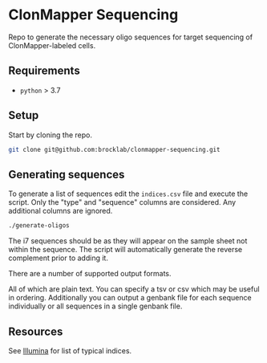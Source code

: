 # ClonMapper Sequencing

Repo to generate the necessary oligo sequences for target sequencing of ClonMapper-labeled cells.

## Requirements

- `python` > 3.7

## Setup

Start by cloning the repo.

```bash
git clone git@github.com:brocklab/clonmapper-sequencing.git
```

## Generating sequences

To generate a list of sequences edit the `indices.csv` file and execute the script.
Only the "type" and "sequence" columns are considered. Any additional columns are ignored.

```bash
./generate-oligos
```

The i7 sequences should be as they will appear on the sample sheet not within the sequence.
The script will automatically generate the reverse complement prior to adding it.

There are a number of supported output formats.

All of which are plain text. You can specify a tsv or csv which may be useful in ordering.
Additionally you can output a genbank file for each sequence individually or all sequences in a single genbank file.

## Resources

See [Illumina](https://support-docs.illumina.com/SHARE/AdapterSeq/illumina-adapter-sequences.pdf) for list of typical indices.
